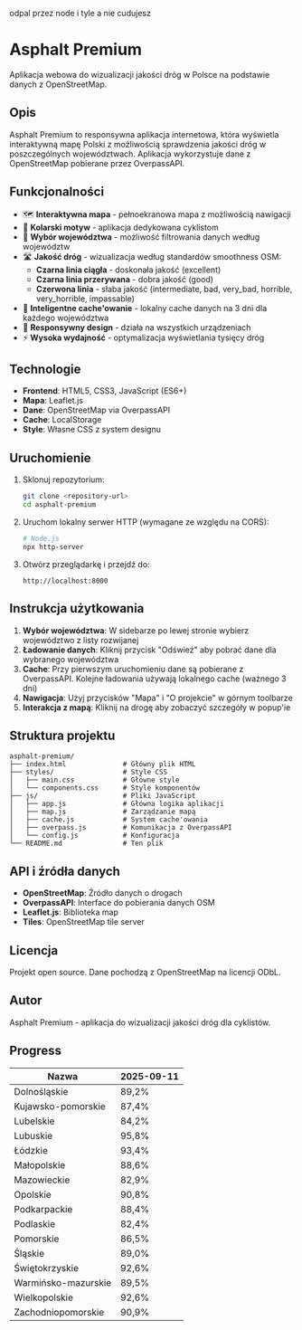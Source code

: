 odpal przez node i tyle a nie cudujesz
# Asphalt Premium

Aplikacja webowa do wizualizacji jakości dróg w Polsce na podstawie danych z OpenStreetMap.

## Opis

Asphalt Premium to responsywna aplikacja internetowa, która wyświetla interaktywną mapę Polski z możliwością sprawdzenia jakości dróg w poszczególnych województwach. Aplikacja wykorzystuje dane z OpenStreetMap pobierane przez OverpassAPI.

## Funkcjonalności

- 🗺️ **Interaktywna mapa** - pełnoekranowa mapa z możliwością nawigacji
- 🚴 **Kolarski motyw** - aplikacja dedykowana cyklistom
- 📍 **Wybór województwa** - możliwość filtrowania danych według województw
- 🛣️ **Jakość dróg** - wizualizacja według standardów smoothness OSM:
  - **Czarna linia ciągła** - doskonała jakość (excellent)
  - **Czarna linia przerywana** - dobra jakość (good)  
  - **Czerwona linia** - słaba jakość (intermediate, bad, very_bad, horrible, very_horrible, impassable)
- 💾 **Inteligentne cache'owanie** - lokalny cache danych na 3 dni dla każdego województwa
- 📱 **Responsywny design** - działa na wszystkich urządzeniach
- ⚡ **Wysoka wydajność** - optymalizacja wyświetlania tysięcy dróg

## Technologie

- **Frontend**: HTML5, CSS3, JavaScript (ES6+)
- **Mapa**: Leaflet.js
- **Dane**: OpenStreetMap via OverpassAPI
- **Cache**: LocalStorage
- **Style**: Własne CSS z system designu

## Uruchomienie

1. Sklonuj repozytorium:
   ```bash
   git clone <repository-url>
   cd asphalt-premium
   ```

2. Uruchom lokalny serwer HTTP (wymagane ze względu na CORS):
   ```bash
   # Node.js
   npx http-server
   ```

3. Otwórz przeglądarkę i przejdź do:
   ```
   http://localhost:8000
   ```

## Instrukcja użytkowania

1. **Wybór województwa**: W sidebarze po lewej stronie wybierz województwo z listy rozwijanej
2. **Ładowanie danych**: Kliknij przycisk "Odśwież" aby pobrać dane dla wybranego województwa
3. **Cache**: Przy pierwszym uruchomieniu dane są pobierane z OverpassAPI. Kolejne ładowania używają lokalnego cache (ważnego 3 dni)
4. **Nawigacja**: Użyj przycisków "Mapa" i "O projekcie" w górnym toolbarze
5. **Interakcja z mapą**: Kliknij na drogę aby zobaczyć szczegóły w popup'ie

## Struktura projektu

```
asphalt-premium/
├── index.html              # Główny plik HTML
├── styles/                 # Style CSS
│   ├── main.css            # Główne style
│   └── components.css      # Style komponentów
├── js/                     # Pliki JavaScript
│   ├── app.js              # Główna logika aplikacji
│   ├── map.js              # Zarządzanie mapą
│   ├── cache.js            # System cache'owania
│   ├── overpass.js         # Komunikacja z OverpassAPI
│   └── config.js           # Konfiguracja
└── README.md               # Ten plik
```

## API i źródła danych

- **OpenStreetMap**: Źródło danych o drogach
- **OverpassAPI**: Interface do pobierania danych OSM
- **Leaflet.js**: Biblioteka map
- **Tiles**: OpenStreetMap tile server

## Licencja

Projekt open source. Dane pochodzą z OpenStreetMap na licencji ODbL.

## Autor

Asphalt Premium - aplikacja do wizualizacji jakości dróg dla cyklistów.

## Progress

| Nazwa | 2025-09-11 |
|---|---|
|Dolnośląskie|89,2%|
|Kujawsko-pomorskie|87,4%|
|Lubelskie|84,2%|
|Lubuskie|95,8%|
|Łódzkie|93,4%|
|Małopolskie|88,6%|
|Mazowieckie|82,9%|
|Opolskie|90,8%|
|Podkarpackie|88,4%|
|Podlaskie|82,4%|
|Pomorskie|86,5%|
|Śląskie|89,0%|
|Świętokrzyskie|92,6%|
|Warmińsko-mazurskie|89,5%|
|Wielkopolskie|92,6%|
|Zachodniopomorskie|90,9%|

